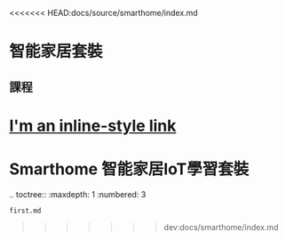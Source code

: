 <<<<<<< HEAD:docs/source/smarthome/index.md
# 智能家居套裝


## 課程
[I'm an inline-style link](1.md)
=======
Smarthome 智能家居IoT學習套裝
===================================


.. toctree::
    :maxdepth: 1
    :numbered: 3

    first.md



>>>>>>> dev:docs/smarthome/index.md
